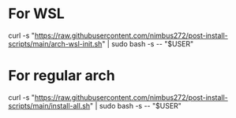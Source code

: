 # For WSL

curl -s "<https://raw.githubusercontent.com/nimbus272/post-install-scripts/main/arch-wsl-init.sh>" | sudo bash -s -- "$USER"

# For regular arch

curl -s "<https://raw.githubusercontent.com/nimbus272/post-install-scripts/main/install-all.sh>" | sudo bash -s -- "$USER"
